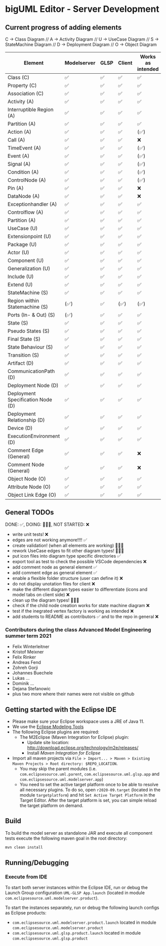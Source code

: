 # bigUML Editor - Server Development

## Current progress of adding elements
C -> Class Diagram //
A -> Activity Diagram //
U -> UseCase Diagram //
S -> StateMachine Diagram //
D -> Deployment Diagram //
O -> Object Diagram

|Element | Modelserver| GLSP  | Client  | Works as intended  |
|---|---|---|---|---|
| Class (C) | ✅  | ✅  | ✅  | ✅  |
| Property (C) | ✅  | ✅  | ✅  | ✅  |
| Association (C) | ✅  | ✅  | ✅  | ✅  |
| Activity (A) | ✅  | ✅  | ✅  | ✅  |
| Interruptible Region (A) | ✅  | ✅  | ✅  | ✅  |
| Partition (A) | ✅  | ✅  | ✅  | ✅  |
| Action (A) | ✅  | ✅  | ✅  | (✅)  |
| Call (A) | ✅  | ✅  | ✅  | ❌ |
| TimeEvent (A) | ✅  | ✅  | ✅  | (✅) |
| Event (A) | ✅  | ✅  | ✅  | (✅) |
| Signal (A) | ✅  | ✅  | ✅  | (✅) |
| Condition (A) | ✅  | ✅  | ✅  | (✅)  |
| ControlNode (A) | ✅  | ✅  | ✅  | (✅)  |
| Pin (A) | ✅  | ✅  | ✅  | ❌  |
| DataNode (A) | ✅  | ✅  | ✅  | ❌  |
| Exceptionhandler (A) | ✅  | ✅  | ✅  | ✅  |
| Controlflow (A) | ✅  | ✅  | ✅  | ✅  |
| Partition (A) | ✅  | ✅  | ✅  | ✅  |
| UseCase (U) | ✅  | ✅  | ✅  | ✅  |
| Extensionpoint (U) | ✅  | ✅  | ✅  | ✅  |
| Package (U) | ✅  | ✅  | ✅  | ✅  |
| Actor (U) | ✅  | ✅  | ✅  | ✅  |
| Component (U) | ✅  | ✅  | ✅  | ✅  |
| Generalization (U) | ✅  | ✅  | ✅  | ✅  |
| Include (U) | ✅  | ✅  | ✅  | ✅  |
| Extend (U) | ✅  | ✅  | ✅  | ✅  |
| StateMachine (S) | ✅  | ✅  | ✅  | ✅  |
| Region within Statemachine (S) | (✅)  | ✅  | (✅)  | (✅)  |
| Ports (In- & Out) (S) | (✅)  | ✅ | ✅  | ✅  |
| State (S) | ✅  | ✅  | ✅  | ✅  |
| Pseudo States (S) | ✅  | ✅  | ✅  | ✅  |
| Final State (S) | ✅  | ✅  | ✅  | ✅  |
| State Behaviour (S) | ✅  | ✅  | ✅  | ✅  |
| Transition (S) | ✅  | ✅  | ✅  | ✅  |
| Artifact (D) | ✅  | ✅  | ✅  | ✅  |
| CommunicationPath (D) | ✅  | ✅  | ✅  | ✅  |
| Deployment Node (D) | ✅  | ✅  | ✅  | ✅  |
| Deployment Specification Node (D) | ✅  | ✅  | ✅  | ✅  |
| Deployment Relationship (D) | ✅  | ✅  | ✅  | ✅  |
| Device (D) | ✅  | ✅  | ✅  | ✅  |
| ExecutionEnvironment (D) | ✅  | ✅  | ✅  | ✅  |
| Comment Edge (General) | ✅  | ✅  | ✅  | ❌  |
| Comment Node (General) | ✅  | ✅  | ✅  | ❌  |
| Object Node (O)| ✅  | ✅  | ✅  | ✅  |
| Attribute Node (O)| ✅  | ✅  | ✅  | ✅  |
| Object Link Edge (O)| ✅  | ✅  | ✅  | ✅  |

## General TODOs
DONE: ✅, DOING: 👨🏼‍💻, NOT STARTED: ❌
- write unit tests! ❌ 
- edges are not working anymore!!!! ‍✅
- create validation! (when all elements are working) 👨🏼‍💻
- rework UseCase edges to fit other diagram types! 👨🏼‍💻
- put icon files into diagram type specific directories ‍✅
- export tool as test to check the possible VSCode dependencies ❌
- add comment node as general element ✅
- add comment edge as general element ✅
- enable a flexible folder structure (user can define it) ❌
- do not display unotation files for client ❌
- make the different diagram types easier to differentiate (icons and model tabs on client side) ❌
- clean up the diagram types! 👨🏼‍💻
- check if the child node creation works for state machine diagram ❌
- test if the inegrated vertex factory is working as intended ❌
- add students to README as contributors ✅ and to the repo in general ❌


### Contributors during the class Advanced Model Engineering summer term 2021
- Felix Winterleitner
- Kristof Meixner
- Felix Rinker
- Andreas Fend
- Zohreh Gorji
- Johannes Buechele
- Lukas ...
- Dominik ...
- Dejana Stefanowic
- plus two more where their names were not visible on github
## Getting started with the Eclipse IDE

- Please make sure your Eclipse workspace uses a JRE of Java 11.
- We use the [Eclipse Modeling Tools](https://www.eclipse.org/downloads/packages/release/2020-12/r/eclipse-modeling-tools)
- The following Eclipse plugins are required:
    - The M2Eclipse (Maven Integration for Eclipse) plugin:
        - Update site location: http://download.eclipse.org/technology/m2e/releases/
        - Install *Maven Integration for Eclipse*
- Import all maven projects via `File > Import... > Maven > Existing Maven Projects > Root directory: $REPO_LOCATION`.
    - You may skip the parent modules (i.e. `com.eclipsesource.uml.parent`, `com.eclipsesource.uml.glsp.app` and `com.eclipsesource.uml.modelserver.app`)
    - You need to set the active target platform once to be able to resolve all necessary plugins. To do so, open `r2020-09.target` (located in the module `targetplatform`) and hit `Set Active Target Platform` in the Target Editor. After the target platform is set, you can simple reload the target platform on demand.


## Build

To build the model server as standalone JAR and execute all component tests execute the following maven goal in the root directory:
```bash
mvn clean install
```

## Running/Debugging

### Execute from IDE
To start both server instances within the Eclipse IDE, run or debug the Launch Group configuration `UML-GLSP App.launch` (located in module `com.eclipsesource.uml.modelserver.product`).

To start the instances separately, run or debug the following launch configs as Eclipse products:
- `com.eclipsesource.uml.modelserver.product.launch` located in module `com.eclipsesource.uml.modelserver.product`
- `com.eclipsesource.uml.glsp.product.launch` located in module `com.eclipsesource.uml.glsp.product`
